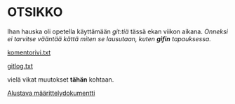 # OTSIKKO

Ihan hauska oli opetella käyttämään *git:tiä* tässä ekan viikon aikana. *Onneksi ei tarvitse vääntää kättä miten se lausutaan, kuten **gifin** tapauksessa.*

[komentorivi.txt](https://github.com/Fumblessi/ot-harjoitustyo/blob/master/laskarit/viikko1/komentorivi.txt)

[gitlog.txt](https://github.com/Fumblessi/ot-harjoitustyo/blob/master/laskarit/viikko1/gitlog.txt)

vielä vikat muutokset **tähän** kohtaan.

[Alustava määrittelydokumentti](https://github.com/Fumblessi/ot-harjoitustyo/blob/master/dokumentointi/maarittelydokumentti.md)
